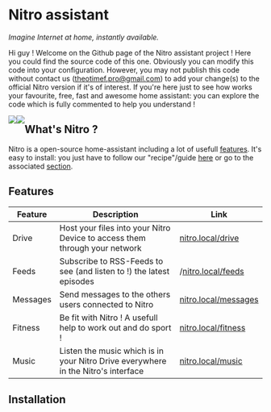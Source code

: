 # __Nitro__ assistant
*Imagine Internet at home, instantly available.*

Hi guy ! Welcome on the Github page of the Nitro assistant project ! Here you could find the source code of this one. Obviously you can modify this code into your configuration. However, you may not publish this code without contact us (theotimef.pro@gmail.com) to add your change(s) to the official Nitro version if it's of interest. If you're here just to see how works your favourite, free, fast and awesome home assistant: you can explore the code which is fully commented to help you understand !

<a href="https://creativecommons.org/licenses/by-nc-nd/4.0/">
  <img src="https://licensebuttons.net/l/by-nc-nd/4.0/88x31.png" style="float: left;">  
</a>

<a href="https://nitroapp.netlify.com/">
  <img src="https://img.shields.io/website?down_message=down&label=nitro.rf.gd&up_message=online&url=https%3A%2F%2Fnitroapp.netlify.com" style="float: left;">  
</a>

## What's Nitro ?
Nitro is a open-source home-assistant including a lot of usefull [features](#Features). It's easy to install: you just have to follow our "recipe"/guide [here](https://nitroapp.netlify.com/install) or go to the associated [section](#installation).

## Features
|Feature | Description | Link
|--------|-------------|-----
|Drive|Host your files into your Nitro Device to access them through your network|[nitro.local/drive](http://nitro.local/drive)
|Feeds|Subscribe to RSS-Feeds to see (and listen to !) the latest episodes|/[nitro.local/feeds](http://nitro.local/feeds)
|Messages|Send messages to the others users connected to Nitro|[nitro.local/messages](http://nitro.local/messages)
|Fitness|Be fit with Nitro ! A usefull help to work out and do sport !|[nitro.local/fitness](http://nitro.local/fitness)
|Music|Listen the music which is in your Nitro Drive everywhere in the Nitro's interface|[nitro.local/music](http://nitro.local/music)

## Installation 
